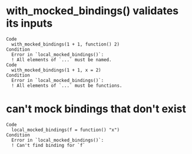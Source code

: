 # with_mocked_bindings() validates its inputs

    Code
      with_mocked_bindings(1 + 1, function() 2)
    Condition
      Error in `local_mocked_bindings()`:
      ! All elements of `...` must be named.
    Code
      with_mocked_bindings(1 + 1, x = 2)
    Condition
      Error in `local_mocked_bindings()`:
      ! All elements of `...` must be functions.

# can't mock bindings that don't exist

    Code
      local_mocked_bindings(f = function() "x")
    Condition
      Error in `local_mocked_bindings()`:
      ! Can't find binding for `f`

